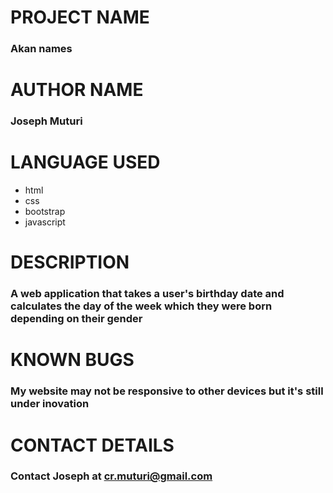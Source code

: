 # PROJECT NAME
### Akan names

# AUTHOR NAME
### Joseph Muturi

# LANGUAGE USED
- html
- css
- bootstrap
- javascript

# DESCRIPTION
### A web application that takes a user's birthday date and calculates the day of the week which they were born depending on their gender

# KNOWN BUGS
### My website may not be responsive to other devices but it's still under inovation

# CONTACT DETAILS
### Contact Joseph at cr.muturi@gmail.com

